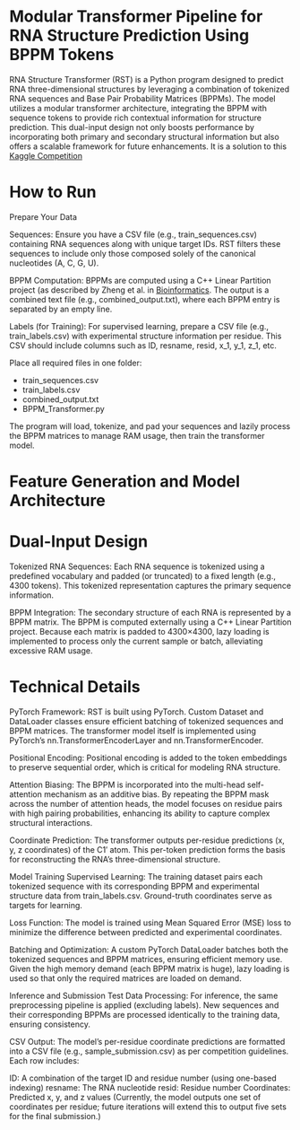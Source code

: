 # Modular Transformer Pipeline for RNA Structure Prediction Using BPPM Tokens
RNA Structure Transformer (RST) is a Python program designed to predict RNA three-dimensional structures by leveraging a combination of tokenized RNA sequences and Base Pair Probability Matrices (BPPMs). The model utilizes a modular transformer architecture, integrating the BPPM with sequence tokens to provide rich contextual information for structure prediction. This dual-input design not only boosts performance by incorporating both primary and secondary structural information but also offers a scalable framework for future enhancements.
It is a solution to this [Kaggle Competition](https://www.kaggle.com/competitions/stanford-rna-3d-folding/overview)

# How to Run
Prepare Your Data

Sequences: Ensure you have a CSV file (e.g., train_sequences.csv) containing RNA sequences along with unique target IDs. RST filters these sequences to include only those composed solely of the canonical nucleotides (A, C, G, U).

BPPM Computation: BPPMs are computed using a C++ Linear Partition project (as described by Zheng et al. in [Bioinformatics](https://academic.oup.com/bioinformatics/article/36/Supplement_1/i258/5870487). The output is a combined text file (e.g., combined_output.txt), where each BPPM entry is separated by an empty line.

Labels (for Training):
For supervised learning, prepare a CSV file (e.g., train_labels.csv) with experimental structure information per residue. This CSV should include columns such as ID, resname, resid, x_1, y_1, z_1, etc.

Place all required files in one folder:
- train_sequences.csv
- train_labels.csv
- combined_output.txt
- BPPM_Transformer.py

The program will load, tokenize, and pad your sequences and lazily process the BPPM matrices to manage RAM usage, then train the transformer model.

# Feature Generation and Model Architecture
# Dual-Input Design
Tokenized RNA Sequences:
Each RNA sequence is tokenized using a predefined vocabulary and padded (or truncated) to a fixed length (e.g., 4300 tokens). This tokenized representation captures the primary sequence information.

BPPM Integration:
The secondary structure of each RNA is represented by a BPPM matrix. The BPPM is computed externally using a C++ Linear Partition project. Because each matrix is padded to 4300×4300, lazy loading is implemented to process only the current sample or batch, alleviating excessive RAM usage.

# Technical Details
PyTorch Framework:
RST is built using PyTorch. Custom Dataset and DataLoader classes ensure efficient batching of tokenized sequences and BPPM matrices. The transformer model itself is implemented using PyTorch’s nn.TransformerEncoderLayer and nn.TransformerEncoder.

Positional Encoding:
Positional encoding is added to the token embeddings to preserve sequential order, which is critical for modeling RNA structure.

Attention Biasing:
The BPPM is incorporated into the multi-head self-attention mechanism as an additive bias. By repeating the BPPM mask across the number of attention heads, the model focuses on residue pairs with high pairing probabilities, enhancing its ability to capture complex structural interactions.

Coordinate Prediction:
The transformer outputs per-residue predictions (x, y, z coordinates) of the C1′ atom. This per-token prediction forms the basis for reconstructing the RNA’s three-dimensional structure.

Model Training
Supervised Learning:
The training dataset pairs each tokenized sequence with its corresponding BPPM and experimental structure data from train_labels.csv. Ground-truth coordinates serve as targets for learning.

Loss Function:
The model is trained using Mean Squared Error (MSE) loss to minimize the difference between predicted and experimental coordinates.

Batching and Optimization:
A custom PyTorch DataLoader batches both the tokenized sequences and BPPM matrices, ensuring efficient memory use. Given the high memory demand (each BPPM matrix is huge), lazy loading is used so that only the required matrices are loaded on demand.

Inference and Submission
Test Data Processing:
For inference, the same preprocessing pipeline is applied (excluding labels). New sequences and their corresponding BPPMs are processed identically to the training data, ensuring consistency.

CSV Output:
The model’s per-residue coordinate predictions are formatted into a CSV file (e.g., sample_submission.csv) as per competition guidelines. Each row includes:

ID: A combination of the target ID and residue number (using one-based indexing)
resname: The RNA nucleotide
resid: Residue number
Coordinates: Predicted x, y, and z values
(Currently, the model outputs one set of coordinates per residue; future iterations will extend this to output five sets for the final submission.)
